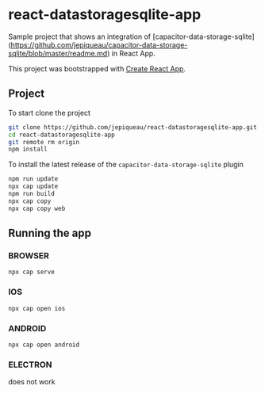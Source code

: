 # react-datastoragesqlite-app
Sample project that shows an integration of [capacitor-data-storage-sqlite] (https://github.com/jepiqueau/capacitor-data-storage-sqlite/blob/master/readme.md) 
in React App.

This project was bootstrapped with [Create React App](https://github.com/facebook/create-react-app).

## Project

To start clone the project
```bash
git clone https://github.com/jepiqueau/react-datastoragesqlite-app.git 
cd react-datastoragesqlite-app
git remote rm origin
npm install
```


To install the latest release of the ```capacitor-data-storage-sqlite``` plugin

```bash
npm run update
npx cap update
npm run build
npx cap copy
npx cap copy web
```

## Running the app

### BROWSER

```
npx cap serve
```

### IOS

```
npx cap open ios
```

### ANDROID

```
npx cap open android
```

### ELECTRON

does not work
